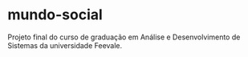 # mundo-social
Projeto final do curso de graduação em Análise e Desenvolvimento de Sistemas da universidade Feevale.
